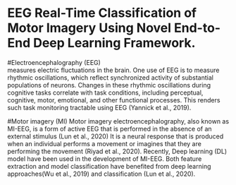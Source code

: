 # EEG Real-Time Classification of Motor Imagery Using Novel End-to-End Deep Learning Framework.
#Electroencephalography (EEG)  
measures electric fluctuations in the brain. One use of EEG is to measure rhythmic oscillations, which reflect synchronized activity of substantial populations of neurons. Changes in these  rhythmic  oscillations  during  cognitive  tasks  correlate  with  task conditions,  including  perceptual,  cognitive,  motor,  emotional,  and other functional processes. This renders such task monitoring tractable using  EEG  (Yannick  et  al.,  2019).

#Motor imagery (MI) 
Motor imagery electroencephalography, also known as MI-EEG, is a form of active EEG that is performed in the absence of an external stimulus (Lun et al., 2020)
It is a neural response that is produced when an individual performs a movement or imagines that they are performing the movement (Riyad et al., 2020).	
Recently, Deep learning (DL) model have been used in the development of MI-EEG.  Both feature extraction and model classification have benefited from deep learning approaches(Wu et al., 2019) and classification (Lun et al., 2020). 


 
